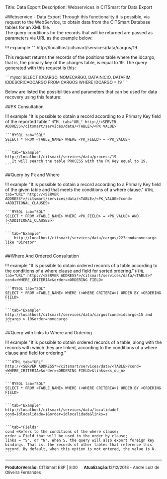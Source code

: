 ﻿Title: Data Export
Description:  Webservices in CITSmart for Data Export

#Webservice - Data Export
Through this functionality it is possible, via request to the WebService, to obtain data from the CITSmart Database tables for an XML file.  
The query conditions for the records that will be returned are passed as parameters via URL as the example below:  

!!! expample ""
    http://localhost/citsmart/services/data/cargos/19  

This request returns the records of the positions table where the idcargo, that is, the primary key of the charges table, is equal to 19. The query generated with this request is this:  

<font size=2>
``` mysql
 SELECT IDCARGO, NOMECARGO, DATAINICIO, DATAFIM, IDDESCRICAOCARGO FROM CARGOS WHERE IDCARGO = 19  
```
</font>

Below are listed the possibilities and parameters that can be used for data recovery using this feature:  

##PK Consultation

!!! example "It is possible to obtain a record according to a Primary Key field of the reported table."
	```HTML tab="URL"
 	http://<SERVER ADDRESS>/citsmart/services/data/<TABLE>/<PK VALUE>
	```

	```MYSQL tab="SQL"
	SELECT * FROM <TABLE_NAME> WHERE <PK_FIELD> = <PK_VALUE>
	```

	```tab="Example"
	http://localhost/citsmart/services/data/process/19
	   It will search the table PROCESS with the PK Key equal to 19.
	```

##Query by Pk and Where

!!! example "It is possible to obtain a record according to a Primary Key field of the given table and that meets the conditions of a where clause."
	```HTML tab="URL"
 	http://<SERVER ADDRESS*>/citsmart/services/data/<TABLE>/<PK_VALUE>?cond=<ADDITIONAL_CLAUSES>
	```

	```MYSQL tab="SQL"
	SELECT * FROM <TABLE_NAME> WHERE <PK_FIELD> = <PK_VALUE> AND (<ADDITIONAL_CLAUSES>)
	```

	```tab="Example"
        http://localhost/citsmart/services/data/cargos/22?cond=nomecargo like "Diretor"
	```

##Where And Ordered Consultation

!!! example "It is possible to obtain ordered records of a table according to the conditions of a where clause and field for sorted ordering."
	```HTML tab="URL"
 	http://<SERVER ADDRESS*>/citsmart/services/data/<TABLE>?cond=<WHERE_CRITERIA>&order=<ORDERING FIELD>
	```

	```MYSQL tab="SQL"
	SELECT * FROM <TABLE_NAME> WHERE (<WHERE CRITERIA>) ORDER BY <ORDERING FIELD>
	```

	```tab="Example"
	http://localhost/citsmart/services/data/cargos?cond=idcargo<15 and idcargo > 10&order=nomecargo
	```



##Query with links to Where and Ordering

!!! example "It is possible to obtain ordered records of a table, along with the records with which they are linked, according to the conditions of a where clause and field for ordering."

	```HTML tab="URL"
	http://<SERVER ADDRESS*>/citsmart/services/data/<TABLE>?cond=<WHERE_CRITERIA>&order=<ORDERING FIELD>&links=<s_ou_n>
	```

	```MYSQL tab="SQL"
	SELECT * FROM <TABLE_NAME> WHERE (<WHERE CRITERIA>) ORDER BY <ORDERING FIELD>
	```

	```tab="Example"
   	http://localhost/citsmart/services/data/localidade?cond=idlocalidade=1&order=idlocalidade&links=s
	```

	```tab="Fields"
	cond =Refers to the conditions of the where clause;
	order = Field that will be used in the order by clause;
	links = "S", or "N". When S, the query will also export foreign key bindings. That is, the records of other tables that reference this record. By default, when this option is not entered, the value is N.
	```

<hr>
<font  Size=2><b>Produto/Versão:</b> CITSmart ESP | 8.00</font> &nbsp; &nbsp;
<font  Size=2><b>Atualização:</b>13/12/2018 - Andre Luiz de Oliveira Fernandes</font>
	









